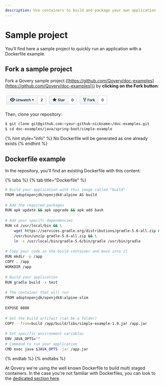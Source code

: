 ```yaml
---
description: Use containers to build and package your own application
---
```


# Sample project

You'll find here a sample project to quickly run an application with a Dockerfile example.

## Fork a sample project

Fork a Qovery sample project \([https://github.com/Qovery/doc-examples](https://github.com/Qovery/doc-examples)\) by **clicking on the Fork button**:

![](../.gitbook/assets/github_fork.png)

Then, clone your repository:

```bash
$ git clone git@github.com:<your-github-nickname>/doc-examples.git
$ cd doc-examples/java/spring-boot/simple-example
```

{% hint style="info" %}
No Dockerfile will be generated as one already exists
{% endhint %}

## Dockerfile example

In the repository, you'll find an existing Dockerfile with this content:

{% tabs %}
{% tab title="Dockerfile" %}
```bash
# Build your application with this image called "build"
FROM adoptopenjdk/openjdk8:alpine AS build

# Add the required packages
RUN apk update && apk upgrade && apk add bash

# Add your specifc dependencies
RUN cd /usr/local/bin && \
    wget https://services.gradle.org/distributions/gradle-5.6-all.zip && \
    /usr/bin/unzip gradle-5.6-all.zip && \
    ln -s /usr/local/bin/gradle-5.6/bin/gradle /usr/bin/gradle

# Copy your code in the build container and move into it
RUN mkdir -p /app
COPY . /app
WORKDIR /app

# Build your application
RUN gradle build -x test

# The container that will run
FROM adoptopenjdk/openjdk8:alpine-slim

EXPOSE 8080

# Get the build artifact (can be a folder)
COPY --from=build /app/build/libs/simple-example-1.0.jar /app.jar

# Set specific environment variables
ENV JAVA_OPTS=""
# Command to run your application
CMD exec java $JAVA_OPTS -jar /app.jar
```
{% endtab %}
{% endtabs %}

At Qovery we're using the well known Dockerfile to build multi staged containers. In the case you're not familiar with Dockerfiles, you can look to the [dedicated section here](../extending-qovery/dockerfile.md).

